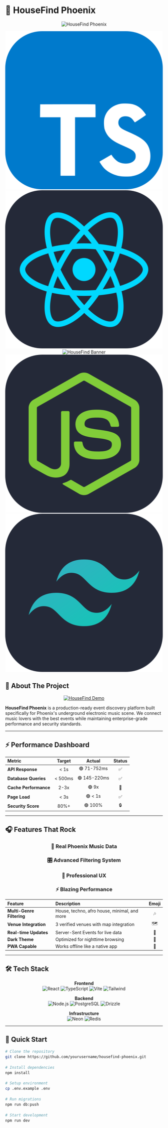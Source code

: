 # 🎵 HouseFind Phoenix

<div align="center">
  
![HouseFind Phoenix](https://readme-typing-svg.demolab.com?font=Orbitron&size=30&duration=3000&color=FF6B35&center=true&vCenter=true&width=500&lines=Production-Ready;Event+Discovery;Underground+Music;Phoenix+Scene;%F0%9F%8E%B9%F0%9F%8E%BA%F0%9F%8E%A7)

![HouseFind Banner](https://raw.githubusercontent.com/tandpfun/skill-icons/main/icons/TypeScript.svg)
![HouseFind Banner](https://raw.githubusercontent.com/tandpfun/skill-icons/main/icons/React-Dark.svg)
![HouseFind Banner](https://raw.githubusercontent.com/tandpfun/skill-icons/main/icons/PostgreSQL.svg)
![HouseFind Banner](https://raw.githubusercontent.com/tandpfun/skill-icons/main/icons/NodeJS-Dark.svg)
![HouseFind Banner](https://raw.githubusercontent.com/tandpfun/skill-icons/main/icons/TailwindCSS-Dark.svg)

</div>

## 🎯 About The Project

<div align="center">
  
[![HouseFind Demo](https://media.giphy.com/media/v1.Y2lkPTc5MGI3NjExd2Z5a2p3bWQ5YjFwZ2J4emQ0ejh0c2F5d2N4Z2N0d3h6c3V4cGZ6dSZlcD12MV9pbnRlcm5hbF9naWZfYnlfaWQmY3Q9Zw/l0HlG8vP0PpO8fL04/giphy.gif)](https://example.com)

</div>

**HouseFind Phoenix** is a production-ready event discovery platform built specifically for Phoenix's underground electronic music scene. We connect music lovers with the best events while maintaining enterprise-grade performance and security standards.

---

## ⚡ Performance Dashboard

<div align="center">

| Metric | Target | Actual | Status |
| :--- | :---: | :---: | :---: |
| **API Response** | < 1s | 🟢 71-752ms | ✅ |
| **Database Queries** | < 500ms | 🟢 145-220ms | ✅ |
| **Cache Performance** | 2-3x | 🟢 9x | 🚀 |
| **Page Load** | < 3s | 🟢 < 1s | ✅ |
| **Security Score** | 80%+ | 🟢 100% | 🔒 |

</div>

---

## 🎧 Features That Rock

<div align="center">

### 🎯 Real Phoenix Music Data
### 🎛️ Advanced Filtering System  
### 📱 Professional UX
### ⚡ Blazing Performance

</div>

| Feature | Description | Emoji |
| :--- | :--- | :---: |
| **Multi-Genre Filtering** | House, techno, afro house, minimal, and more | 🎶 |
| **Venue Integration** | 3 verified venues with map integration | 🗺️ |
| **Real-time Updates** | Server-Sent Events for live data | 🔄 |
| **Dark Theme** | Optimized for nighttime browsing | 🌙 |
| **PWA Capable** | Works offline like a native app | 📱 |

---

## 🛠️ Tech Stack

<div align="center">

**Frontend**  
![React](https://img.shields.io/badge/React-18-61DAFB?logo=react&logoColor=white)
![TypeScript](https://img.shields.io/badge/TypeScript-100%25-3178C6?logo=typescript&logoColor=white)
![Vite](https://img.shields.io/badge/Vite-B766FF?logo=vite&logoColor=white)
![Tailwind](https://img.shields.io/badge/Tailwind-06B6D4?logo=tailwindcss&logoColor=white)

**Backend**  
![Node.js](https://img.shields.io/badge/Node.js-339933?logo=nodedotjs&logoColor=white)
![PostgreSQL](https://img.shields.io/badge/PostgreSQL-4169E1?logo=postgresql&logoColor=white)
![Drizzle](https://img.shields.io/badge/Drizzle-ORM-FF6B35)

**Infrastructure**  
![Neon](https://img.shields.io/badge/Neon-Serverless-4ECDC4)
![Redis](https://img.shields.io/badge/Redis-Caching-DC382D?logo=redis&logoColor=white)

</div>

---

## 🚀 Quick Start

```bash
# Clone the repository
git clone https://github.com/yourusername/housefind-phoenix.git

# Install dependencies
npm install

# Setup environment
cp .env.example .env

# Run migrations
npm run db:push

# Start development
npm run dev
